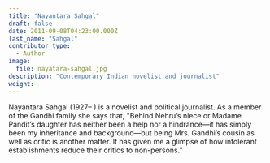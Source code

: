 ```yaml
---
title: "Nayantara Sahgal"
draft: false
date: 2011-09-08T04:23:00.000Z
last_name: "Sahgal"
contributor_type:
  - Author
image:
  file: nayatara-sahgal.jpg
description: "Contemporary Indian novelist and journalist"
weight:
---
```


Nayantara Sahgal (1927– ) is a novelist and political journalist. As a member of the Gandhi family she says that, "Behind Nehru’s niece or Madame Pandit’s daughter has neither been a help nor a hindrance—it has simply been my inheritance and background—but being Mrs. Gandhi’s cousin as well as critic is another matter. It has given me a glimpse of how intolerant establishments reduce their critics to non-persons."
